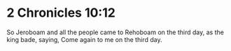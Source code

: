 # 2 Chronicles 10:12

So Jeroboam and all the people came to Rehoboam on the third day, as the king bade, saying, Come again to me on the third day.